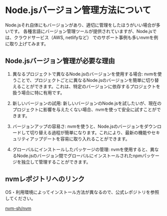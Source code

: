# Node.jsバージョン管理方法について
Node.jsそれ自体にもバージョンがあり、適切に管理をしたほうがいい場合が多いです。
各種言語にバージョン管理ツールが提供されていますが、Node.jsでは、クラウドサービス（AWS, netlifyなど）
でのサポート事例も多いnvmを例に取り上げてみます。

## Node.jsバージョン管理が必要な理由
1. 異なるプロジェクトで異なるNode.jsのバージョンを使用する場合: nvmを使うことで、プロジェクトごとに異なるNode.jsのバージョンを簡単に切り替えることができます。これは、特定のバージョンに依存するプロジェクトを扱う場合に特に有用です。

2. 新しいバージョンの試用: 新しいバージョンのNode.jsを試したいが、現在のプロジェクトに影響を与えたくない場合、nvmを使って安全に試すことができます。

3. バージョンアップの容易さ: nvmを使うと、Node.jsのバージョンをダウンロードして切り替える過程が簡単になります。これにより、最新の機能やセキュリティアップデートを容易に取り入れることができます。

4. グローバルにインストールしたパッケージの管理: nvmを使用すると、異なるNode.jsのバージョン間でグローバルにインストールされたnpmパッケージを独立して管理することができます。

## nvmレポジトリへのリンク
OS・利用環境によってインストール方法が異なるので、公式レポジトリを参照してください。

[nvm-sh/nvm](https://github.com/nvm-sh/nvm)